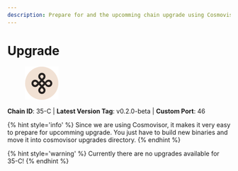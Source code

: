```yaml
---
description: Prepare for and the upcomming chain upgrade using Cosmovisor.
---
```


# Upgrade

<figure><img src="https://raw.githubusercontent.com/kj89/cosmos-images/main/logos/dymension.png" alt=""><figcaption></figcaption></figure>

**Chain ID**: 35-C | **Latest Version Tag**: v0.2.0-beta | **Custom Port**: 46

{% hint style='info' %}
Since we are using Cosmovisor, it makes it very easy to prepare for upcomming upgrade.
You just have to build new binaries and move it into cosmovisor upgrades directory.
{% endhint %}

{% hint style='warning' %}
Currently there are no upgrades available for 35-C!
{% endhint %}
